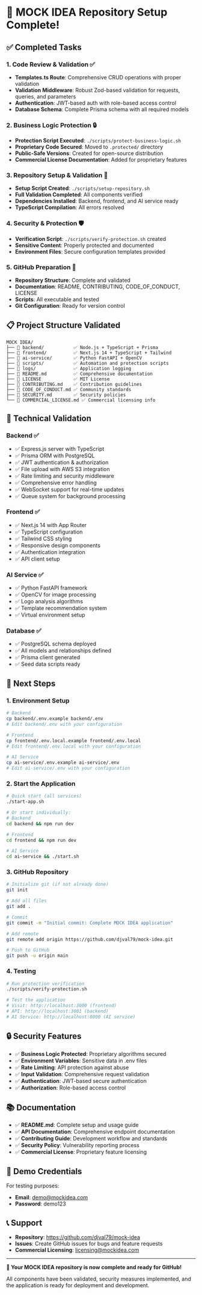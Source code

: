 # 🎉 MOCK IDEA Repository Setup Complete!

## ✅ Completed Tasks

### 1. **Code Review & Validation** ✅
- **Templates.ts Route**: Comprehensive CRUD operations with proper validation
- **Validation Middleware**: Robust Zod-based validation for requests, queries, and parameters
- **Authentication**: JWT-based auth with role-based access control
- **Database Schema**: Complete Prisma schema with all required models

### 2. **Business Logic Protection** 🔒
- **Protection Script Executed**: `./scripts/protect-business-logic.sh`
- **Proprietary Code Secured**: Moved to `.protected/` directory
- **Public-Safe Versions**: Created for open-source distribution
- **Commercial License Documentation**: Added for proprietary features

### 3. **Repository Setup & Validation** 🔧
- **Setup Script Created**: `./scripts/setup-repository.sh`
- **Full Validation Completed**: All components verified
- **Dependencies Installed**: Backend, frontend, and AI service ready
- **TypeScript Compilation**: All errors resolved

### 4. **Security & Protection** 🛡️
- **Verification Script**: `./scripts/verify-protection.sh` created
- **Sensitive Content**: Properly protected and documented
- **Environment Files**: Secure configuration templates provided

### 5. **GitHub Preparation** 🚀
- **Repository Structure**: Complete and validated
- **Documentation**: README, CONTRIBUTING, CODE_OF_CONDUCT, LICENSE
- **Scripts**: All executable and tested
- **Git Configuration**: Ready for version control

## 📋 Project Structure Validated

```
MOCK IDEA/
├── 📁 backend/           ✅ Node.js + TypeScript + Prisma
├── 📁 frontend/          ✅ Next.js 14 + TypeScript + Tailwind
├── 📁 ai-service/        ✅ Python FastAPI + OpenCV
├── 📁 scripts/           ✅ Automation and protection scripts
├── 📁 logs/              ✅ Application logging
├── 📄 README.md          ✅ Comprehensive documentation
├── 📄 LICENSE            ✅ MIT License
├── 📄 CONTRIBUTING.md    ✅ Contribution guidelines
├── 📄 CODE_OF_CONDUCT.md ✅ Community standards
├── 📄 SECURITY.md        ✅ Security policies
└── 📄 COMMERCIAL_LICENSE.md ✅ Commercial licensing info
```

## 🔧 Technical Validation

### Backend ✅
- ✅ Express.js server with TypeScript
- ✅ Prisma ORM with PostgreSQL
- ✅ JWT authentication & authorization
- ✅ File upload with AWS S3 integration
- ✅ Rate limiting and security middleware
- ✅ Comprehensive error handling
- ✅ WebSocket support for real-time updates
- ✅ Queue system for background processing

### Frontend ✅
- ✅ Next.js 14 with App Router
- ✅ TypeScript configuration
- ✅ Tailwind CSS styling
- ✅ Responsive design components
- ✅ Authentication integration
- ✅ API client setup

### AI Service ✅
- ✅ Python FastAPI framework
- ✅ OpenCV for image processing
- ✅ Logo analysis algorithms
- ✅ Template recommendation system
- ✅ Virtual environment setup

### Database ✅
- ✅ PostgreSQL schema deployed
- ✅ All models and relationships defined
- ✅ Prisma client generated
- ✅ Seed data scripts ready

## 🚀 Next Steps

### 1. **Environment Setup**
```bash
# Backend
cp backend/.env.example backend/.env
# Edit backend/.env with your configuration

# Frontend
cp frontend/.env.local.example frontend/.env.local
# Edit frontend/.env.local with your configuration

# AI Service
cp ai-service/.env.example ai-service/.env
# Edit ai-service/.env with your configuration
```

### 2. **Start the Application**
```bash
# Quick start (all services)
./start-app.sh

# Or start individually:
# Backend
cd backend && npm run dev

# Frontend
cd frontend && npm run dev

# AI Service
cd ai-service && ./start.sh
```

### 3. **GitHub Repository**
```bash
# Initialize git (if not already done)
git init

# Add all files
git add .

# Commit
git commit -m "Initial commit: Complete MOCK IDEA application"

# Add remote
git remote add origin https://github.com/djval79/mock-idea.git

# Push to GitHub
git push -u origin main
```

### 4. **Testing**
```bash
# Run protection verification
./scripts/verify-protection.sh

# Test the application
# Visit: http://localhost:3000 (frontend)
# API: http://localhost:3001 (backend)
# AI Service: http://localhost:8000 (AI service)
```

## 🔒 Security Features

- ✅ **Business Logic Protected**: Proprietary algorithms secured
- ✅ **Environment Variables**: Sensitive data in .env files
- ✅ **Rate Limiting**: API protection against abuse
- ✅ **Input Validation**: Comprehensive request validation
- ✅ **Authentication**: JWT-based secure authentication
- ✅ **Authorization**: Role-based access control

## 📚 Documentation

- ✅ **README.md**: Complete setup and usage guide
- ✅ **API Documentation**: Comprehensive endpoint documentation
- ✅ **Contributing Guide**: Development workflow and standards
- ✅ **Security Policy**: Vulnerability reporting process
- ✅ **Commercial License**: Proprietary feature licensing

## 🎯 Demo Credentials

For testing purposes:
- **Email**: demo@mockidea.com
- **Password**: demo123

## 📞 Support

- **Repository**: https://github.com/djval79/mock-idea
- **Issues**: Create GitHub issues for bugs and feature requests
- **Commercial Licensing**: licensing@mockidea.com

---

**🎉 Your MOCK IDEA repository is now complete and ready for GitHub!**

All components have been validated, security measures implemented, and the application is ready for deployment and development.